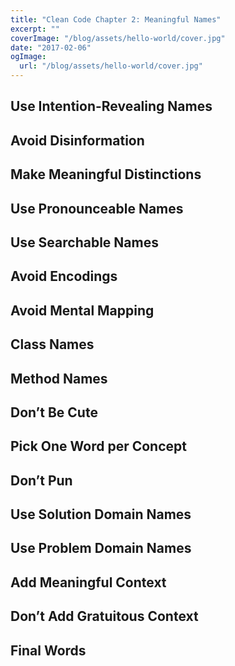 ```yaml
---
title: "Clean Code Chapter 2: Meaningful Names"
excerpt: ""
coverImage: "/blog/assets/hello-world/cover.jpg"
date: "2017-02-06"
ogImage:
  url: "/blog/assets/hello-world/cover.jpg"
---
```


## Use Intention-Revealing Names

## Avoid Disinformation 

## Make Meaningful Distinctions

## Use Pronounceable Names

## Use Searchable Names

## Avoid Encodings

## Avoid Mental Mapping

## Class Names

## Method Names

## Don’t Be Cute

## Pick One Word per Concept

## Don’t Pun

## Use Solution Domain Names

## Use Problem Domain Names

## Add Meaningful Context

## Don’t Add Gratuitous Context

## Final Words 